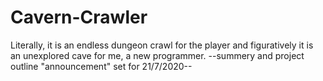 # Cavern-Crawler
Literally,  it is an endless dungeon crawl for the player and figuratively it is an unexplored cave for me, a new programmer. 
--summery and project outline "announcement" set for 21/7/2020--

